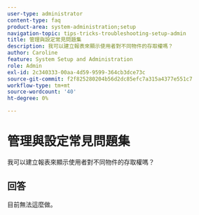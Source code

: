 ```yaml
---
user-type: administrator
content-type: faq
product-area: system-administration;setup
navigation-topic: tips-tricks-troubleshooting-setup-admin
title: 管理與設定常見問題集
description: 我可以建立報表來顯示使用者對不同物件的存取權嗎？
author: Caroline
feature: System Setup and Administration
role: Admin
exl-id: 2c340333-00aa-4d59-9599-364cb3dce73c
source-git-commit: f2f825280204b56d2dc85efc7a315a4377e551c7
workflow-type: tm+mt
source-wordcount: '40'
ht-degree: 0%

---
```


# 管理與設定常見問題集

我可以建立報表來顯示使用者對不同物件的存取權嗎？

## 回答

目前無法這麼做。
